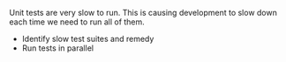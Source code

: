 Unit tests are very slow to run. This is causing development to slow down each time we need to run all of them.

- Identify slow test suites and remedy
- Run tests in parallel 
